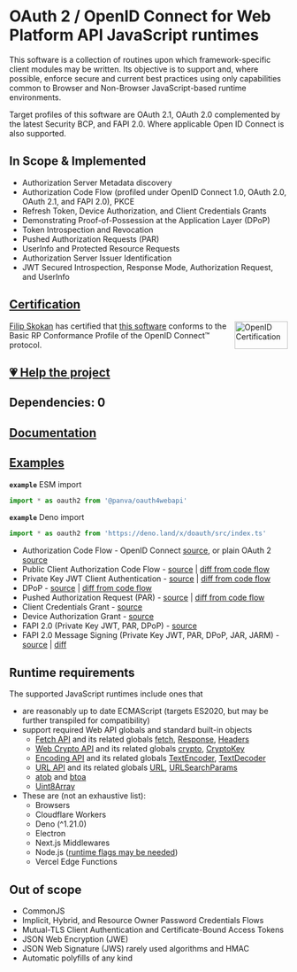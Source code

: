 # OAuth 2 / OpenID Connect for Web Platform API JavaScript runtimes

This software is a collection of routines upon which framework-specific client modules may be written. Its objective is to support and, where possible, enforce secure and current best practices using only capabilities common to Browser and Non-Browser JavaScript-based runtime environments.

Target profiles of this software are OAuth 2.1, OAuth 2.0 complemented by the latest Security BCP, and FAPI 2.0. Where applicable Open ID Connect is also supported.

## In Scope & Implemented

- Authorization Server Metadata discovery
- Authorization Code Flow (profiled under OpenID Connect 1.0, OAuth 2.0, OAuth 2.1, and FAPI 2.0), PKCE
- Refresh Token, Device Authorization, and Client Credentials Grants
- Demonstrating Proof-of-Possession at the Application Layer (DPoP)
- Token Introspection and Revocation
- Pushed Authorization Requests (PAR)
- UserInfo and Protected Resource Requests
- Authorization Server Issuer Identification
- JWT Secured Introspection, Response Mode, Authorization Request, and UserInfo

## [Certification](https://openid.net/certification/faq/)

[<img width="96" height="50" align="right" src="https://user-images.githubusercontent.com/241506/166977513-7cd710a9-7f60-4944-aebe-a658e9f36375.png" alt="OpenID Certification">](#certification)

[Filip Skokan](https://github.com/panva) has certified that [this software](https://github.com/panva/oauth4webapi) conforms to the Basic RP Conformance Profile of the OpenID Connect™ protocol.

## [💗 Help the project](https://github.com/sponsors/panva)

## Dependencies: 0

## [Documentation](docs/README.md)

## [Examples](examples/README.md)

**`example`** ESM import

```js
import * as oauth2 from '@panva/oauth4webapi'
```

**`example`** Deno import

```js
import * as oauth2 from 'https://deno.land/x/doauth/src/index.ts'
```

- Authorization Code Flow - OpenID Connect [source](examples/code.ts), or plain OAuth 2 [source](examples/oauth.ts)
- Public Client Authorization Code Flow - [source](examples/public.ts) | [diff from code flow](examples/public.diff)
- Private Key JWT Client Authentication - [source](examples/private_key_jwt.ts) | [diff from code flow](examples/private_key_jwt.diff)
- DPoP - [source](examples/dpop.ts) | [diff from code flow](examples/dpop.diff)
- Pushed Authorization Request (PAR) - [source](examples/par.ts) | [diff from code flow](examples/par.diff)
- Client Credentials Grant - [source](examples/client_credentials.ts)
- Device Authorization Grant - [source](examples/device_authorization_grant.ts)
- FAPI 2.0 (Private Key JWT, PAR, DPoP) - [source](examples/fapi2.ts)
- FAPI 2.0 Message Signing (Private Key JWT, PAR, DPoP, JAR, JARM) - [source](examples/fapi2-message-signing.ts) | [diff](examples/fapi2-message-signing.diff)

## Runtime requirements

The supported JavaScript runtimes include ones that

- are reasonably up to date ECMAScript (targets ES2020, but may be further transpiled for compatibility)
- support required Web API globals and standard built-in objects
  - [Fetch API][] and its related globals [fetch][], [Response][], [Headers][]
  - [Web Crypto API][] and its related globals [crypto][], [CryptoKey][]
  - [Encoding API][] and its related globals [TextEncoder][], [TextDecoder][]
  - [URL API][] and its related globals [URL][], [URLSearchParams][]
  - [atob][] and [btoa][]
  - [Uint8Array][]
- These are (not an exhaustive list):
  - Browsers
  - Cloudflare Workers
  - Deno (^1.21.0)
  - Electron
  - Next.js Middlewares
  - Node.js ([runtime flags may be needed](https://github.com/panva/oauth4webapi/issues/8))
  - Vercel Edge Functions

## Out of scope

- CommonJS
- Implicit, Hybrid, and Resource Owner Password Credentials Flows
- Mutual-TLS Client Authentication and Certificate-Bound Access Tokens
- JSON Web Encryption (JWE)
- JSON Web Signature (JWS) rarely used algorithms and HMAC
- Automatic polyfills of any kind

[web crypto api]: https://developer.mozilla.org/en-US/docs/Web/API/Web_Crypto_API
[fetch api]: https://developer.mozilla.org/en-US/docs/Web/API/Fetch_API
[fetch]: https://developer.mozilla.org/en-US/docs/Web/API/fetch
[textdecoder]: https://developer.mozilla.org/en-US/docs/Web/API/TextDecoder
[textencoder]: https://developer.mozilla.org/en-US/docs/Web/API/TextEncoder
[btoa]: https://developer.mozilla.org/en-US/docs/Web/API/btoa
[atob]: https://developer.mozilla.org/en-US/docs/Web/API/atob
[uint8array]: https://developer.mozilla.org/en-US/docs/Web/API/Uint8Array
[response]: https://developer.mozilla.org/en-US/docs/Web/API/Response
[headers]: https://developer.mozilla.org/en-US/docs/Web/API/Headers
[crypto]: https://developer.mozilla.org/en-US/docs/Web/API/crypto
[cryptokey]: https://developer.mozilla.org/en-US/docs/Web/API/CryptoKey
[urlsearchparams]: https://developer.mozilla.org/en-US/docs/Web/API/URLSearchParams
[encoding api]: https://developer.mozilla.org/en-US/docs/Web/API/Encoding_API
[url api]: https://developer.mozilla.org/en-US/docs/Web/API/URL_API
[url]: https://developer.mozilla.org/en-US/docs/Web/API/URL
